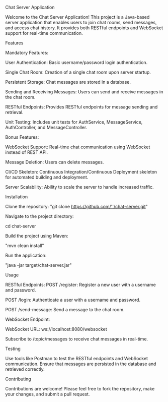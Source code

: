 Chat Server Application

Welcome to the Chat Server Application! This project is a Java-based server application that enables users to join chat rooms, send messages, and access chat history. 
It provides both RESTful endpoints and WebSocket support for real-time communication.


Features

Mandatory Features:

User Authentication: Basic username/password login authentication.

Single Chat Room: Creation of a single chat room upon server startup.

Persistent Storage: Chat messages are stored in a database.

Sending and Receiving Messages: Users can send and receive messages in the chat room.

RESTful Endpoints: Provides RESTful endpoints for message sending and retrieval.

Unit Testing: Includes unit tests for AuthService, MessageService, AuthController, and MessageController.


Bonus Features:

WebSocket Support: Real-time chat communication using WebSocket instead of REST API.

Message Deletion: Users can delete messages.

CI/CD Skeleton: Continuous Integration/Continuous Deployment skeleton for automated building and deployment.

Server Scalability: Ability to scale the server to handle increased traffic.


Installation

Clone the repository:
"git clone https://github.com/''/chat-server.git"

Navigate to the project directory:

cd chat-server

Build the project using Maven:

"mvn clean install"

Run the application:

"java -jar target/chat-server.jar"


Usage

RESTful Endpoints:
POST /register: Register a new user with a username and password.

POST /login: Authenticate a user with a username and password.

POST /send-message: Send a message to the chat room.


WebSocket Endpoint:

WebSocket URL: ws://localhost:8080/websocket

Subscribe to /topic/messages to receive chat messages in real-time.


Testing

Use tools like Postman to test the RESTful endpoints and WebSocket communication. Ensure that messages are persisted in the database and retrieved correctly.


Contributing

Contributions are welcome! Please feel free to fork the repository, make your changes, and submit a pull request.
